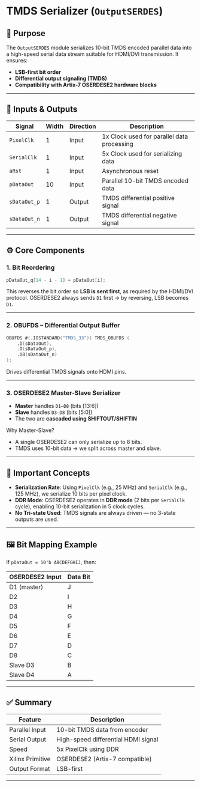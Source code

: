 # TMDS Serializer (`OutputSERDES`)

## 🎯 Purpose

The `OutputSERDES` module serializes 10-bit TMDS encoded parallel data into a high-speed serial data stream suitable for HDMI/DVI transmission. It ensures:
- **LSB-first bit order**
- **Differential output signaling (TMDS)**
- **Compatibility with Artix-7 OSERDESE2 hardware blocks**

---

## 🧩 Inputs & Outputs

| Signal        | Width | Direction | Description |
|---------------|-------|-----------|-------------|
| `PixelClk`    | 1     | Input     | 1x Clock used for parallel data processing |
| `SerialClk`   | 1     | Input     | 5x Clock used for serializing data |
| `aRst`        | 1     | Input     | Asynchronous reset |
| `pDataOut`    | 10    | Input     | Parallel 10-bit TMDS encoded data |
| `sDataOut_p`  | 1     | Output    | TMDS differential positive signal |
| `sDataOut_n`  | 1     | Output    | TMDS differential negative signal |

---

## ⚙️ Core Components

### 1. **Bit Reordering**
```verilog
pDataOut_q[14 - i - 1] = pDataOut[i];
````

This reverses the bit order so **LSB is sent first**, as required by the HDMI/DVI protocol. OSERDESE2 always sends `D1` first → by reversing, LSB becomes `D1`.

---

### 2. **OBUFDS – Differential Output Buffer**

```verilog
OBUFDS #(.IOSTANDARD("TMDS_33")) TMDS_OBUFDS (
    .I(sDataOut),
    .O(sDataOut_p),
    .OB(sDataOut_n)
);
```

Drives differential TMDS signals onto HDMI pins.

---

### 3. **OSERDESE2 Master-Slave Serializer**

* **Master** handles `D1–D8` (bits \[13:6])
* **Slave** handles `D3–D8` (bits \[5:0])
* The two are **cascaded using SHIFTOUT/SHIFTIN**

Why Master-Slave?

* A single OSERDESE2 can only serialize up to 8 bits.
* TMDS uses 10-bit data → we split across master and slave.

---

## 🧠 Important Concepts

* **Serialization Rate**: Using `PixelClk` (e.g., 25 MHz) and `SerialClk` (e.g., 125 MHz), we serialize 10 bits per pixel clock.
* **DDR Mode**: OSERDESE2 operates in **DDR mode** (2 bits per `SerialClk` cycle), enabling 10-bit serialization in 5 clock cycles.
* **No Tri-state Used**: TMDS signals are always driven — no 3-state outputs are used.

---

## 🖼️ Bit Mapping Example

If `pDataOut = 10'b ABCDEFGHIJ`, then:

| OSERDESE2 Input | Data Bit |
| --------------- | -------- |
| D1 (master)     | J        |
| D2              | I        |
| D3              | H        |
| D4              | G        |
| D5              | F        |
| D6              | E        |
| D7              | D        |
| D8              | C        |
| Slave D3        | B        |
| Slave D4        | A        |

---

## ✅ Summary

| Feature          | Description                         |
| ---------------- | ----------------------------------- |
| Parallel Input   | 10-bit TMDS data from encoder       |
| Serial Output    | High-speed differential HDMI signal |
| Speed            | 5x PixelClk using DDR               |
| Xilinx Primitive | OSERDESE2 (Artix-7 compatible)      |
| Output Format    | LSB-first                           |

---

